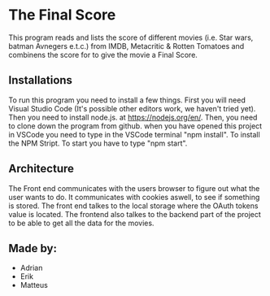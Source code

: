 # The Final Score
This program reads and lists the score of different movies (i.e. Star wars, batman Avnegers e.t.c.) from IMDB, Metacritic & Rotten Tomatoes and combinens the score for to give the movie a Final Score.

## Installations
To run this program you need to install a few things. First you will need Visual Studio Code (It's possible other editors work, we haven't tried yet). Then you need to install node.js. at https://nodejs.org/en/.
Then, you need to clone down the program from github.  when you have opened this project in VSCode you need to type in the VSCode terminal  "npm install". To install the NPM Stript. To start you have to type "npm start".


## Architecture 
The Front end communicates with the users browser to figure out what the user wants to do. It communicates with cookies aswell, to see if something is stored. The front end talkes to the local storage where the OAuth tokens value is located. The frontend also talkes to the backend part of the project to be able to get all the data for the movies. 

## Made by:
* Adrian 
* Erik 
* Matteus